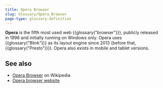 ```yaml
---
title: Opera Browser
slug: Glossary/Opera_Browser
page-type: glossary-definition
---
```




**Opera** is the fifth most used web {{glossary("browser")}}, publicly released in 1996 and initially running on Windows only. Opera uses {{glossary("Blink")}} as its layout engine since 2013 (before that, {{glossary("Presto")}}). Opera also exists in mobile and tablet versions.

## See also

- [Opera Browser](https://en.wikipedia.org/wiki/Opera_Browser) on Wikipedia
- [Opera browser website](https://www.opera.com/)
